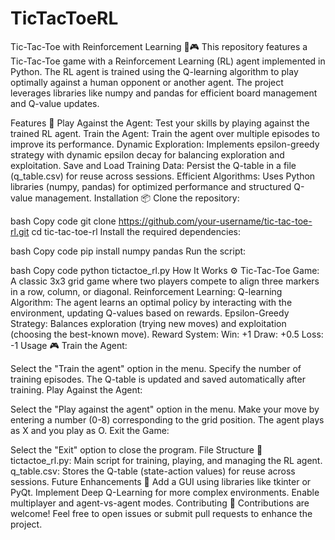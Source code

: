 # TicTacToeRL
Tic-Tac-Toe with Reinforcement Learning 🧠🎮
This repository features a Tic-Tac-Toe game with a Reinforcement Learning (RL) agent implemented in Python. The RL agent is trained using the Q-learning algorithm to play optimally against a human opponent or another agent. The project leverages libraries like numpy and pandas for efficient board management and Q-value updates.

Features 🚀
Play Against the Agent: Test your skills by playing against the trained RL agent.
Train the Agent: Train the agent over multiple episodes to improve its performance.
Dynamic Exploration: Implements epsilon-greedy strategy with dynamic epsilon decay for balancing exploration and exploitation.
Save and Load Training Data: Persist the Q-table in a file (q_table.csv) for reuse across sessions.
Efficient Algorithms: Uses Python libraries (numpy, pandas) for optimized performance and structured Q-value management.
Installation 📦
Clone the repository:

bash
Copy code
git clone https://github.com/your-username/tic-tac-toe-rl.git
cd tic-tac-toe-rl
Install the required dependencies:

bash
Copy code
pip install numpy pandas
Run the script:

bash
Copy code
python tictactoe_rl.py
How It Works ⚙️
Tic-Tac-Toe Game: A classic 3x3 grid game where two players compete to align three markers in a row, column, or diagonal.
Reinforcement Learning:
Q-learning Algorithm: The agent learns an optimal policy by interacting with the environment, updating Q-values based on rewards.
Epsilon-Greedy Strategy: Balances exploration (trying new moves) and exploitation (choosing the best-known move).
Reward System:
Win: +1
Draw: +0.5
Loss: -1
Usage 🎮
Train the Agent:

Select the "Train the agent" option in the menu.
Specify the number of training episodes.
The Q-table is updated and saved automatically after training.
Play Against the Agent:

Select the "Play against the agent" option in the menu.
Make your move by entering a number (0-8) corresponding to the grid position.
The agent plays as X and you play as O.
Exit the Game:

Select the "Exit" option to close the program.
File Structure 📂
tictactoe_rl.py: Main script for training, playing, and managing the RL agent.
q_table.csv: Stores the Q-table (state-action values) for reuse across sessions.
Future Enhancements 🌟
Add a GUI using libraries like tkinter or PyQt.
Implement Deep Q-Learning for more complex environments.
Enable multiplayer and agent-vs-agent modes.
Contributing 🤝
Contributions are welcome! Feel free to open issues or submit pull requests to enhance the project.
